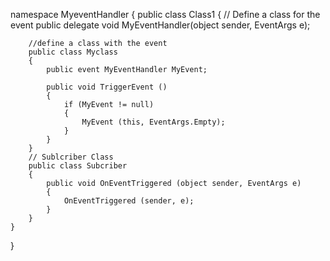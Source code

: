 <!---
Ken3hin/Ken3hin is a ✨ special ✨ repository because its `README.md` (this file) appears on your GitHub profile.
You can click the Preview link to take a look at your changes.
--->


namespace MyeventHandler
{
    public class Class1
    {
        // Define a class for the event
        public delegate void MyEventHandler(object sender, EventArgs e);

        //define a class with the event
        public class Myclass
        {
            public event MyEventHandler MyEvent;

            public void TriggerEvent ()
            {
                if (MyEvent != null)
                {
                    MyEvent (this, EventArgs.Empty);
                }
            }
        }
        // Sublcriber Class 
        public class Subcriber
        {
            public void OnEventTriggered (object sender, EventArgs e)
            {
                OnEventTriggered (sender, e); 
            }
        }
    }

}
